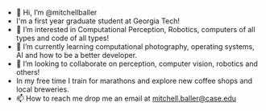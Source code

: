 - 👋 Hi, I’m @mitchellballer
- I'm a first year graduate student at Georgia Tech!
- 👀 I’m interested in Computational Perception, Robotics, computers of all types and code of all types!
- 🌱 I’m currently learning computational photography, operating systems, AI and how to be a better developer.
- 💞️ I’m looking to collaborate on perception, computer vision, robotics and others!
- In my free time I train for marathons and explore new coffee shops and local breweries.
- 📫 How to reach me drop me an email at mitchell.baller@case.edu 

<!---
mitchellballer/mitchellballer is a ✨ special ✨ repository because its `README.md` (this file) appears on your GitHub profile.
You can click the Preview link to take a look at your changes.
--->
